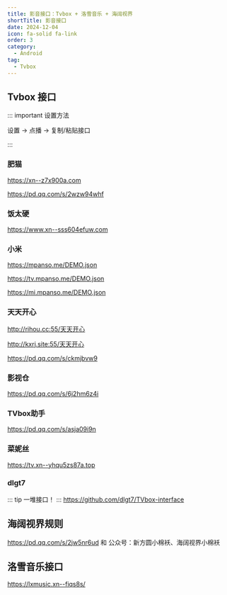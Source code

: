 ```yaml
---
title: 影音接口：Tvbox + 洛雪音乐 + 海阔视界
shortTitle: 影音接口
date: 2024-12-04
icon: fa-solid fa-link
order: 3
category:
  - Android
tag:
  - Tvbox
---
```


## Tvbox 接口

::: important 设置方法

设置 -> 点播 -> 复制/粘贴接口

:::

### 肥猫

<https://xn--z7x900a.com>

<https://pd.qq.com/s/2wzw94whf>

### 饭太硬

<https://www.xn--sss604efuw.com>


### 小米
<https://mpanso.me/DEMO.json>

<https://tv.mpanso.me/DEMO.json>

<https://mi.mpanso.me/DEMO.json>

### 天天开心

<http://rihou.cc:55/天天开心>

<http://kxrj.site:55/天天开心>

<https://pd.qq.com/s/ckmjbvw9>


### 影视仓

<https://pd.qq.com/s/6j2hm6z4i>

### TVbox助手

<https://pd.qq.com/s/asja09i9n>

### 菜妮丝

<https://tv.xn--yhqu5zs87a.top>

### dlgt7

::: tip
一堆接口！
:::
<https://github.com/dlgt7/TVbox-interface>


## 海阔视界规则
<https://pd.qq.com/s/2jw5nr6ud> 和 <i class="fa-brands fa-weixin"></i>公众号：新方圆小棉袄、海阔视界小棉袄

## 洛雪音乐接口

<https://lxmusic.xn--fiqs8s/>



